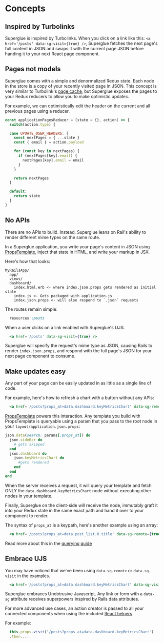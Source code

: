 # Concepts

## Inspired by Turbolinks

Superglue is inspired by Turbolinks. When you click on a link like this:
`<a href='/posts' data-sg-visit={true} />`, Superglue fetches the next page's full
content in JSON and swaps it with the current page JSON before handing it
to your next React page component.

## Pages not models

Superglue comes with a simple and denormalized Redux state. Each node in the store
is a copy of your recently visited page in JSON. This concept is very similar
to Turbolink's [page cache][Turbolinks cache], but Superglue exposes the pages to
your Redux reducers to allow you to make optimistic updates.

For example, we can optimistically edit the header on the current and all
previous pages using a reducer.

```javascript
const applicationPagesReducer = (state = {}, action) => {
  switch(action.type) {

  case UPDATE_USER_HEADERS: {
    const nextPages = { ...state }
    const { email } = action.payload

    for (const key in nextPages) {
      if (nextPages[key].email) {
        nextPages[key].email = email
      }
    }

    return nextPages
  }

  default:
    return state
  }
}
```

## No APIs
There are no APIs to build. Instead, Superglue leans on Rail's ability to render
different mime types on the same route.

In a Superglue application, you write your page's content in JSON using
[PropsTemplate], inject that state in HTML, and write your markup in JSX.

Here's how that looks:

```
MyRailsApp/
  app/
  views/
  dashboard/
    index.html.erb <- where index.json.props gets rendered as initial state
    index.js <- Gets packaged with application.js
    index.json.props <- will also respond to `.json` requests
```

The routes remain simple:

```ruby
  resources :posts
```

When a user clicks on a link enabled with Superglue's UJS:

```jsx
  <a href='/posts' data-sg-visit={true} />
```

Superglue will specify the request's mime type as JSON, causing Rails to render
`index.json.props`, and respond with the full page's JSON for your next
page component to consume.

## Make updates easy

Any part of your page can be easily updated in as little as a single line of
code.

For example, here's how to refresh a chart with a button without any APIs:

```jsx
  <a href='/posts?props_at=data.dashboard.keyMetricsChart' data-sg-remote={true} />
```

[PropsTemplate] powers this interaction. Any template you build with
PropsTemplate is queryable using a param that you pass to the root node in your
`layout/application.json.props`:

```ruby
json.data(search: params[:props_at]) do
  json.sideBar do
    # gets skipped
  end
  json.dashboard do
    json.keyMetricsChart do
      #gets rendered
    end
  end
end
```

When the server receives a request, it will query your template and fetch ONLY
the `data.dashboard.keyMetricsChart` node without executing other nodes in
your template.

Finally, Superglue on the client-side will receive the node, immutably graft it
into your Redux state in the same exact path and hand it over to your
component to render.

The syntax of `props_at` is a keypath, here's another example using an array:

```jsx
  <a href='/posts?props_at=data.post_list.0.title' data-sg-remote={true} />
```

Read more about this in the [querying guide]

## Embrace UJS

You may have noticed that we've been using `data-sg-remote` or `data-sg-visit`
in the examples.

```jsx
  <a href='/posts?props_at=data.dashboard.keyMetricsChart' data-sg-visit={true} />
```

Superglue embraces Unobtrusive Javascript. Any link or form with a `data-sg`
attribute receives superpowers inspired by Rails data attributes.

For more advanced use cases, an action creator is passed to all your connected
components when using the included [React helpers]

For example:

```jsx
  this.props.visit('/posts?props_at=data.dashboard.keyMetricsChart')
  .then....
```


[PropsTemplate]: https://github.com/thoughtbot/props_template
[Turbolinks cache]: https://github.com/turbolinks/turbolinks#understanding-caching
[querying guide]: ./traversal-guide.md
[React helpers]: ./react-redux.md
